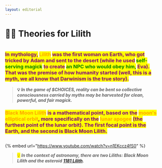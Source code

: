 ```yaml
---
layout: editorial
---
```


# 🏴‍☠️ Theories for Lilith

<figure><img src="../../../../../../.gitbook/assets/pexels-btgl-♡-19126365.jpg" alt=""><figcaption></figcaption></figure>

### <mark style="color:purple;">In mythology,</mark> <mark style="color:orange;">Lilith</mark> <mark style="color:purple;">was the first woman on Earth, who got tricked by Adam and sent to the desert (while he used</mark> <mark style="color:green;">self-serving magick</mark> <mark style="color:purple;">to create</mark> <mark style="color:green;">an NPC who would obey him,</mark> <mark style="color:purple;">Eva). That was the premise of how humanity started (well, this is a myth, we all know that Darwinism is the true story).</mark>

> **💡&#x20;**_**In the game of $CHOICES, reality can be bent so collective consciousness carried by myths may be harvested for clean, powerful, and fair magick.**_

### <mark style="color:orange;">Black Moon Lilith</mark> <mark style="color:purple;">is a mathematical point, based on the</mark> <mark style="color:orange;">moon's elliptical orbit</mark><mark style="color:purple;">, more specifically on the</mark> <mark style="color:orange;">lunar apogee</mark> <mark style="color:purple;">(the furthest point of the lunar orbit). The first focal point is the Earth, and the second is Black Moon Lilith.</mark>

<figure><img src="../../../../../../.gitbook/assets/Screenshot 2023-10-22 at 11.35.04 AM.png" alt=""><figcaption></figcaption></figure>

{% embed url="https://www.youtube.com/watch?v=n1EKccz4fS0" %}

> <mark style="color:purple;">💡</mark> _**In the context of astronomy, there are two Liliths: Black Moon Lilith and the asteroid**_ [_**1181 Lilith**_](https://en.wikipedia.org/wiki/1181_Lilith)_**.**_
